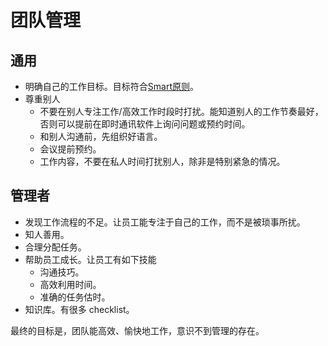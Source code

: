 # 团队管理
## 通用
* 明确自己的工作目标。目标符合[Smart原则](http://baike.baidu.com/item/SMART%E5%8E%9F%E5%88%99)。
* 尊重别人
  * 不要在别人专注工作/高效工作时段时打扰。能知道别人的工作节奏最好，否则可以提前在即时通讯软件上询问问题或预约时间。
  * 和别人沟通前，先组织好语言。
  * 会议提前预约。
  * 工作内容，不要在私人时间打扰别人，除非是特别紧急的情况。

## 管理者
* 发现工作流程的不足。让员工能专注于自己的工作，而不是被琐事所扰。
* 知人善用。
* 合理分配任务。
* 帮助员工成长。让员工有如下技能
  * 沟通技巧。
  * 高效利用时间。
  * 准确的任务估时。
* 知识库。有很多 checklist。

最终的目标是，团队能高效、愉快地工作，意识不到管理的存在。

